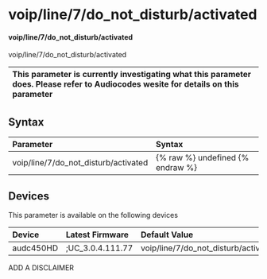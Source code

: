﻿---
description: voip/line/7/do_not_disturb/activated
search: false
---

# voip/line/7/do_not_disturb/activated

#### voip/line/7/do_not_disturb/activated

voip/line/7/do_not_disturb/activated


| This parameter is currently investigating what this parameter does. Please refer to Audiocodes wesite for details on this parameter | 
| :--- |

## Syntax
| Parameter | Syntax |
| :--- | :--- |
|voip/line/7/do_not_disturb/activated | {% raw %} undefined {% endraw %}|

## Devices
This parameter is available on the following devices

| Device | Latest Firmware | Default Value |
|:---|:---|:---|
| audc450HD | ;UC_3.0.4.111.77 | voip/line/7/do_not_disturb/activated=0 

ADD A DISCLAIMER
